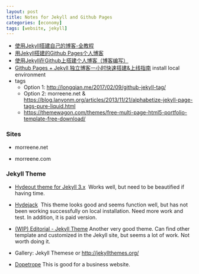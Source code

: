 ```yaml
---
layout: post
title: Notes for Jekyll and Github Pages
categories: [economy]
tags: [website, jekyll]
---
```

* [使用Jekyll搭建自己的博客-全教程](https://www.jianshu.com/p/c04475ba80e4)
* [用Jekyll搭建的Github Pages个人博客](http://louisly.com/2016/04/used-jekyll-to-create-my-github-blog/)
* [使用Jekyll在Github上搭建个人博客（博客编写）](https://segmentfault.com/a/1190000000406013)
* [Github Pages + Jekyll 独立博客一小时快速搭建&上线指南](http://playingfingers.com/2016/03/26/build-a-blog/)
  install local environment
* tags
  *  Option 1: http://longqian.me/2017/02/09/github-jekyll-tag/
  *  Option 2: morreene.net & https://blog.lanyonm.org/articles/2013/11/21/alphabetize-jekyll-page-tags-pure-liquid.html
  * https://themewagon.com/themes/free-multi-page-html5-portfolio-template-free-download/


### Sites
* morreene.net

* morreene.com
### Jekyll Theme

* [Hydeout theme for Jekyll 3.x](https://github.com/fongandrew/hydeout) 
Works well, but need to be beautified if having time.
* [Hydejack](https://qwtel.com/hydejack/) 
This theme looks good and seems function well, but has not been working successfully on local installation. Need more work and test. In addition, it is paid version.
* [(WIP) Editorial - Jekyll Theme](https://github.com/andrewbanchich/editorial-jekyll-theme) Another very good theme.
Can find other template and customized in the Jekyll site, but seems a lot of work. Not worth doing it.

* Gallery: Jekyll Themese or http://jekyllthemes.org/

* [Dopetrope](http://themes.jekyllrc.org/dopetrope/) This is good for a business website.
